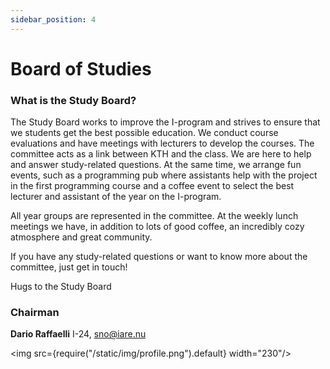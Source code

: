 ```yaml
---
sidebar_position: 4
---
```


# Board of Studies

### What is the Study Board?

The Study Board works to improve the I-program and strives to ensure that we students get the best possible education. We conduct course evaluations and have meetings with lecturers to develop the courses. The committee acts as a link between KTH and the class. We are here to help and answer study-related questions. At the same time, we arrange fun events, such as a programming pub where assistants help with the project in the first programming course and a coffee event to select the best lecturer and assistant of the year on the I-program.

All year groups are represented in the committee. At the weekly lunch meetings we have, in addition to lots of good coffee, an incredibly cozy atmosphere and great community.

If you have any study-related questions or want to know more about the committee, just get in touch!

Hugs to the Study Board

### Chairman

__Dario Raffaelli__ I-24, sno@iare.nu

<img src={require("/static/img/profile.png").default} width="230"/>
